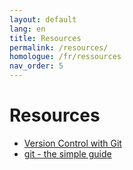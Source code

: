 ```yaml
---
layout: default
lang: en
title: Resources
permalink: /resources/
homologue: /fr/ressources
nav_order: 5
---
```


# Resources

* [Version Control with Git](https://swcarpentry.github.io/git-novice/)
* [git - the simple guide](http://rogerdudler.github.io/git-guide/)
